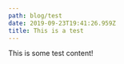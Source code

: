 ```yaml
---
path: blog/test
date: 2019-09-23T19:41:26.959Z
title: This is a test
---
```


This is some test content!
